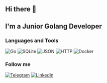 ## Hi there 👋

## I'm a Junior Golang Developer

### Languages and Tools
![Go](https://img.shields.io/badge/-Go-090909?style=for-the-badge&logo=Go&logoColor=00ADD8)
![SQLite](https://img.shields.io/badge/-SQL-090909?style=for-the-badge&logo=SQLite&logoColor=003B57)
![JSON](https://img.shields.io/badge/-JSON-090909?style=for-the-badge&logo=JSON&logoColor=000000)
![HTTP](https://img.shields.io/badge/-HTTP-090909?style=for-the-badge&logo=HTTP)
![Docker](https://img.shields.io/badge/-Docker-090909?style=for-the-badge&logo=Docker&logoColor=2496ED)

### Follow me 
[![Telegram](https://img.shields.io/badge/-Telegram-090909?style=for-the-badge&logo=Telegram&logoColor=26A5E4)](https://t.me/mariumi_ma)
[![LinkedIn](https://img.shields.io/badge/-LinkedIn-090909?style=for-the-badge&logo=LinkedIn&logoColor=#0A66C2)](https://www.linkedin.com/in/mariumi-ma/)
